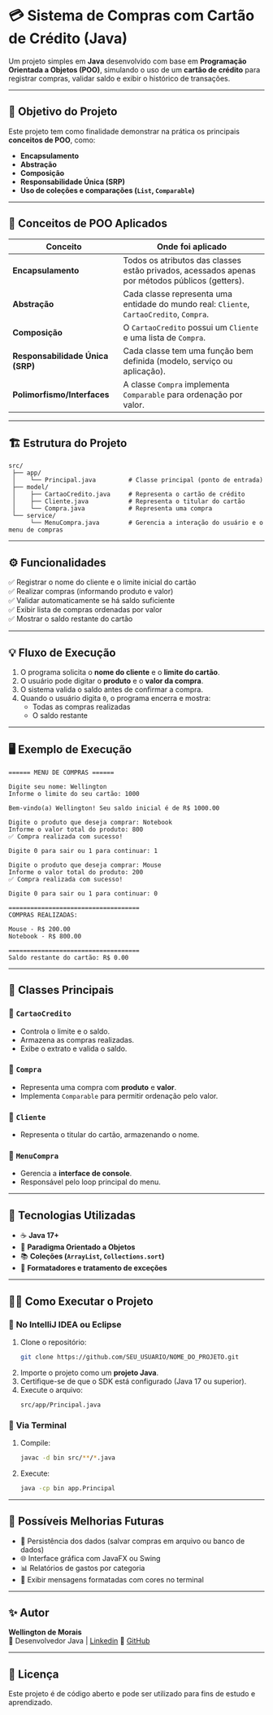 # 💳 Sistema de Compras com Cartão de Crédito (Java)

Um projeto simples em **Java** desenvolvido com base em **Programação Orientada a Objetos (POO)**, simulando o uso de um **cartão de crédito** para registrar compras, validar saldo e exibir o histórico de transações.

---

## 🚀 **Objetivo do Projeto**

Este projeto tem como finalidade demonstrar na prática os principais **conceitos de POO**, como:

- **Encapsulamento**
- **Abstração**
- **Composição**
- **Responsabilidade Única (SRP)**
- **Uso de coleções e comparações (`List`, `Comparable`)**

---

## 🧠 **Conceitos de POO Aplicados**

| Conceito | Onde foi aplicado |
|-----------|-------------------|
| **Encapsulamento** | Todos os atributos das classes estão privados, acessados apenas por métodos públicos (getters). |
| **Abstração** | Cada classe representa uma entidade do mundo real: `Cliente`, `CartaoCredito`, `Compra`. |
| **Composição** | O `CartaoCredito` possui um `Cliente` e uma lista de `Compra`. |
| **Responsabilidade Única (SRP)** | Cada classe tem uma função bem definida (modelo, serviço ou aplicação). |
| **Polimorfismo/Interfaces** | A classe `Compra` implementa `Comparable` para ordenação por valor. |

---

## 🏗️ **Estrutura do Projeto**

```
src/
 ├── app/
 │    └── Principal.java         # Classe principal (ponto de entrada)
 ├── model/
 │    ├── CartaoCredito.java     # Representa o cartão de crédito
 │    ├── Cliente.java           # Representa o titular do cartão
 │    └── Compra.java            # Representa uma compra
 └── service/
      └── MenuCompra.java        # Gerencia a interação do usuário e o menu de compras
```

---

## ⚙️ **Funcionalidades**

✅ Registrar o nome do cliente e o limite inicial do cartão  
✅ Realizar compras (informando produto e valor)  
✅ Validar automaticamente se há saldo suficiente  
✅ Exibir lista de compras ordenadas por valor  
✅ Mostrar o saldo restante do cartão  

---

## 💡 **Fluxo de Execução**

1. O programa solicita o **nome do cliente** e o **limite do cartão**.  
2. O usuário pode digitar o **produto** e o **valor da compra**.  
3. O sistema valida o saldo antes de confirmar a compra.  
4. Quando o usuário digita `0`, o programa encerra e mostra:  
   - Todas as compras realizadas  
   - O saldo restante  

---

## 🖥️ **Exemplo de Execução**

```
====== MENU DE COMPRAS ======

Digite seu nome: Wellington
Informe o limite do seu cartão: 1000

Bem-vindo(a) Wellington! Seu saldo inicial é de R$ 1000.00

Digite o produto que deseja comprar: Notebook
Informe o valor total do produto: 800
✅ Compra realizada com sucesso!

Digite 0 para sair ou 1 para continuar: 1

Digite o produto que deseja comprar: Mouse
Informe o valor total do produto: 200
✅ Compra realizada com sucesso!

Digite 0 para sair ou 1 para continuar: 0

====================================
COMPRAS REALIZADAS:

Mouse - R$ 200.00
Notebook - R$ 800.00

====================================
Saldo restante do cartão: R$ 0.00
```

---

## 🧩 **Classes Principais**

### 🧾 `CartaoCredito`
- Controla o limite e o saldo.
- Armazena as compras realizadas.
- Exibe o extrato e valida o saldo.

### 🧾 `Compra`
- Representa uma compra com **produto** e **valor**.
- Implementa `Comparable` para permitir ordenação pelo valor.

### 🧾 `Cliente`
- Representa o titular do cartão, armazenando o nome.

### 🧾 `MenuCompra`
- Gerencia a **interface de console**.
- Responsável pelo loop principal do menu.

---

## 🧰 **Tecnologias Utilizadas**

- ☕ **Java 17+**
- 🧩 **Paradigma Orientado a Objetos**
- 📚 **Coleções (`ArrayList`, `Collections.sort`)**
- 🧮 **Formatadores e tratamento de exceções**

---

## 🧑‍💻 **Como Executar o Projeto**

### 🔹 **No IntelliJ IDEA ou Eclipse**
1. Clone o repositório:
   ```bash
   git clone https://github.com/SEU_USUARIO/NOME_DO_PROJETO.git
   ```
2. Importe o projeto como um **projeto Java**.
3. Certifique-se de que o SDK está configurado (Java 17 ou superior).
4. Execute o arquivo:
   ```
   src/app/Principal.java
   ```

### 🔹 **Via Terminal**
1. Compile:
   ```bash
   javac -d bin src/**/*.java
   ```
2. Execute:
   ```bash
   java -cp bin app.Principal
   ```

---

## 🧱 **Possíveis Melhorias Futuras**

- 💾 Persistência dos dados (salvar compras em arquivo ou banco de dados)
- 🌐 Interface gráfica com JavaFX ou Swing
- 📊 Relatórios de gastos por categoria
- 💬 Exibir mensagens formatadas com cores no terminal

---

## ✨ **Autor**

**Wellington de Morais**  
📍 Desenvolvedor Java | [Linkedin](https://www.linkedin.com/in/wellington-de-morais-65aba6158/)
🔗 [GitHub](https://github.com/wemorais)

---

## 📜 **Licença**

Este projeto é de código aberto e pode ser utilizado para fins de estudo e aprendizado.
